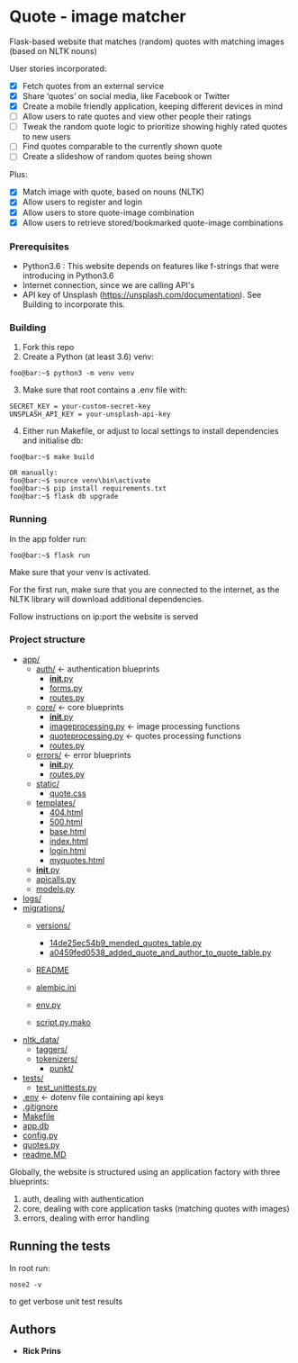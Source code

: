 # Quote - image matcher

Flask-based website that matches (random) quotes with matching images (based on NLTK nouns)

User stories incorporated:
- [x] Fetch quotes from an external service 
- [x] Share ‘quotes’ on social media, like Facebook or Twitter
- [x] Create a mobile friendly application, keeping different devices in mind
- [ ] Allow users to rate quotes and view other people their ratings
- [ ] Tweak the random quote logic to prioritize showing highly rated quotes to new users
- [ ] Find quotes comparable to the currently shown quote
- [ ] Create a slideshow of random quotes being shown

Plus:
- [x] Match image with quote, based on nouns (NLTK)
- [x] Allow users to register and login
- [x] Allow users to store quote-image combination
- [x] Allow users to retrieve stored/bookmarked quote-image combinations

### Prerequisites

- Python3.6 : This website depends on features like f-strings that were introducing in Python3.6
- Internet connection, since we are calling API's
- API key of Unsplash (https://unsplash.com/documentation). See Building to incorporate this.

### Building

1. Fork this repo
2. Create a Python (at least 3.6) venv:

```
foo@bar:~$ python3 -m venv venv
```

3. Make sure that root contains a .env file with:

```
SECRET_KEY = your-custom-secret-key
UNSPLASH_API_KEY = your-unsplash-api-key

```

4. Either run Makefile, or adjust to local settings to install dependencies and initialise db:

```
foo@bar:~$ make build

OR manually:
foo@bar:~$ source venv\bin\activate
foo@bar:~$ pip install requirements.txt
foo@bar:~$ flask db upgrade
```

### Running

In the app folder run:

```
foo@bar:~$ flask run
```
Make sure that your venv is activated.

For the first run, make sure that you are connected to the internet, as the NLTK library will download additional dependencies.

Follow instructions on ip:port the website is served

### Project structure


* [app/](https://github.com/kevyt/quote/tree/master/quote/app)
  * [auth/](https://github.com/kevyt/quote/tree/master/quote/app/auth) &larr; authentication blueprints
    * [__init__.py](https://github.com/kevyt/quote/tree/master/quote/app/auth/__init__.py)
    * [forms.py](https://github.com/kevyt/quote/tree/master/quote/app/auth/forms.py)
    * [routes.py](https://github.com/kevyt/quote/tree/master/quote/app/auth/routes.py)
  * [core/](https://github.com/kevyt/quote/tree/master/quote/app/core) &larr; core blueprints
    * [__init__.py](https://github.com/kevyt/quote/tree/master/quote/app/core/__init__.py)
    * [imageprocessing.py](https://github.com/kevyt/quote/tree/master/quote/app/core/imageprocessing.py)  &larr; image processing functions
    * [quoteprocessing.py](https://github.com/kevyt/quote/tree/master/quote/app/core/quoteprocessing.py)  &larr; quotes processing functions
    * [routes.py](https://github.com/kevyt/quote/tree/master/quote/app/core/routes.py)
  * [errors/](https://github.com/kevyt/quote/tree/master/quote/app/errors) &larr; error blueprints
    * [__init__.py](https://github.com/kevyt/quote/tree/master/quote/app/errors/__init__.py)
    * [routes.py](https://github.com/kevyt/quote/tree/master/quote/app/errors/routes.py)
  * [static/](https://github.com/kevyt/quote/tree/master/quote/app/static)
    * [quote.css](https://github.com/kevyt/quote/tree/master/quote/app/static/quote.css)
  * [templates/](https://github.com/kevyt/quote/tree/master/quote/app/templates)
    * [404.html](https://github.com/kevyt/quote/tree/master/quote/app/templates/404.html)
    * [500.html](https://github.com/kevyt/quote/tree/master/quote/app/templates/500.html)
    * [base.html](https://github.com/kevyt/quote/tree/master/quote/app/templates/base.html)
    * [index.html](https://github.com/kevyt/quote/tree/master/quote/app/templates/index.html)
    * [login.html](https://github.com/kevyt/quote/tree/master/quote/app/templates/login.html)
    * [myquotes.html](https://github.com/kevyt/quote/tree/master/quote/app/templates/myquotes.html)
  * [__init__.py](https://github.com/kevyt/quote/tree/master/quote/app/__init__.py)
  * [apicalls.py](https://github.com/kevyt/quote/tree/master/quote/app/apicalls.py)
  * [models.py](https://github.com/kevyt/quote/tree/master/quote/app/models.py)
* [logs/](https://github.com/kevyt/quote/tree/master/quote/logs)
* [migrations/](https://github.com/kevyt/quote/tree/master/quote/migrations)
  * [versions/](https://github.com/kevyt/quote/tree/master/quote/migrations/versions)
    
    * [14de25ec54b9_mended_quotes_table.py](https://github.com/kevyt/quote/tree/master/quote/migrations/versions/14de25ec54b9_mended_quotes_table.py)
    * [a0459fed0538_added_quote_and_author_to_quote_table.py](https://github.com/kevyt/quote/tree/master/quote/migrations/versions/a0459fed0538_added_quote_and_author_to_quote_table.py)
  * [README](https://github.com/kevyt/quote/tree/master/quote/migrations/README)
  * [alembic.ini](https://github.com/kevyt/quote/tree/master/quote/migrations/alembic.ini)
  * [env.py](https://github.com/kevyt/quote/tree/master/quote/migrations/env.py)
  * [script.py.mako](https://github.com/kevyt/quote/tree/master/quote/migrations/script.py.mako)
* [nltk_data/](https://github.com/kevyt/quote/tree/master/quote/nltk_data)
  * [taggers/](https://github.com/kevyt/quote/tree/master/quote/nltk_data/taggers)
  * [tokenizers/](https://github.com/kevyt/quote/tree/master/quote/nltk_data/tokenizers)
    * [punkt/](https://github.com/kevyt/quote/tree/master/quote/nltk_data/tokenizers/punkt)
* [tests/](https://github.com/kevyt/quote/tree/master/quote/tests)
  * [test_unittests.py](https://github.com/kevyt/quote/tree/master/quote/tests/test_unittests.py)
* [.env](https://github.com/kevyt/quote/tree/master/quote/.env) &larr; dotenv file containing api keys
* [.gitignore](https://github.com/kevyt/quote/tree/master/quote/.gitignore)
* [Makefile](https://github.com/kevyt/quote/tree/master/quote/Makefile)
* [app.db](https://github.com/kevyt/quote/tree/master/quote/app.db)
* [config.py](https://github.com/kevyt/quote/tree/master/quote/config.py)
* [quotes.py](https://github.com/kevyt/quote/tree/master/quote/quotes.py)
* [readme.MD](https://github.com/kevyt/quote/tree/master/quote/readme.MD)



Globally, the website is structured using an application factory with three blueprints:

1. auth, dealing with authentication
2. core, dealing with core application tasks (matching quotes with images)
3. errors, dealing with error handling

## Running the tests

In root run:

```
nose2 -v
```

to get verbose unit test results

## Authors

- **Rick Prins**
